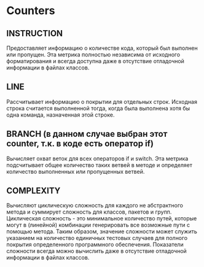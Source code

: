 # Counters

## INSTRUCTION

Предоставляет информацию о количестве кода, который был выполнен или пропущен. Эта метрика полностью независима от исходного форматирования и всегда доступна даже в отсутствие отладочной информации в файлах классов.

## LINE

Рассчитывает информацию о покрытии для отдельных строк. Исходная строка считается выполненной тогда, когда была выполнена хотя бы одна команда, назначенная этой строке.

## BRANCH (в данном случае выбран этот counter, т.к. в коде есть оператор if)

Вычисляет охват веток для всех операторов if и switch. Эта метрика подсчитывает общее количество таких ветвей в методе и определяет количество выполненных или пропущенных ветвей.

## COMPLEXITY

Вычисляют циклическую сложность для каждого не абстрактного метода и суммирует сложность для классов, пакетов и групп. Циклическая сложность - это минимальное количество путей, которые могут в (линейной) комбинации генерировать все возможные пути с помощью метода. Таким образом, значение сложности может служить указанием на количество единичных тестовых случаев для полного покрытия определенного программного обеспечения. Показатели сложности всегда можно вычислить даже в отсутствие отладочной информации в файлах классов.
